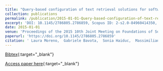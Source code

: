```yaml
---
title: "Query-based configuration of text retrieval solutions for software engineering tasks"
collection: publications
permalink: /publication/2015-01-01-Query-based-configuration-of-text-retrieval-solutions-for-software-engineering-tasks
excerpt: 'DOI: 10.1145/2786805.2786859, Scopus ID: 2-s2.0-84960414350, Cited by: 18'
date: 2015-01-01
venue: 'Proceedings of the 2015 10th Joint Meeting on Foundations of Software Engineering, ESEC/FSE 2015, Bergamo, Italy, August 30 - September 4, 2015'
paperurl: 'https://doi.org/10.1145/2786805.2786859'
citation: ' Laura Moreno,  Gabriele Bavota,  Sonia Haiduc,  Massimiliano Di Penta,  Rocco Oliveto,  Barbara Russo,  Andrian Marcus, &quot;Query-based configuration of text retrieval solutions for software engineering tasks.&quot; Proceedings of the 2015 10th Joint Meeting on Foundations of Software Engineering, ESEC/FSE 2015, Bergamo, Italy, August 30 - September 4, 2015, 2015.'
---
```

[Bibtex](https://dblp.org/rec/bib/conf/sigsoft/MorenoBHPORM15){:target="_blank"}

[Access paper here](https://doi.org/10.1145/2786805.2786859){:target="_blank"}

